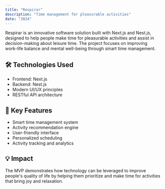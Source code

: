 ```yaml
---
title: "Respirar"
description: "Time management for pleasurable activities"
date: "2024"
---
```


Respirar is an innovative software solution built with Next.js and Nest.js, designed to help people make time for pleasurable activities and assist in decision-making about leisure time. The project focuses on improving work-life balance and mental well-being through smart time management.

## 🛠️ Technologies Used

- Frontend: Next.js
- Backend: Nest.js
- Modern UI/UX principles
- RESTful API architecture

## 🎯 Key Features

- Smart time management system
- Activity recommendation engine
- User-friendly interface
- Personalized scheduling
- Activity tracking and analytics

## 💡 Impact

The MVP demonstrates how technology can be leveraged to improve people's quality of life by helping them prioritize and make time for activities that bring joy and relaxation. 